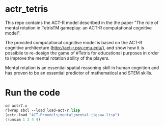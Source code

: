 # actr_tetris

This repo contains the ACT-R model described in the the paper "The role of mental rotation in TetrisTM gameplay: an ACT-R computational cognitive model".

The provided computational cognitive model is based on the ACT-R cognitive architecture (http://act-r.psy.cmu.edu/), and show how it is possibile to re-design the game of #Tetris for educational purposes in order to improve the mental rotation ability of the players.

Mental rotation is an essential spatial reasoning skill in human cognition and has proven to be an essential predictor of mathematical and STEM skills. 


# Run the code

``` lisp
cd actr7.x
rlwrap sbcl --load load-act-r.lisp 
(actr-load "ACT-R:models;mental;mental-jigsaw.lisp")
(runsim 1 2 4 4)
```
